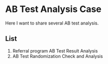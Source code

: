 #  AB Test Analysis Case

Here I want to share several AB test analysis. 

## List
1. Referral program AB Test Result Analysis
2. AB Test Randomization Check and Analysis
